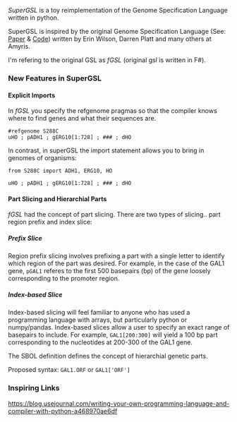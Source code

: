 *SuperGSL* is a toy reimplementation of the Genome Specification Language written in python.

SuperGSL is inspired by the original Genome Specification Language (See: [Paper](https://pubs.acs.org/doi/abs/10.1021/acssynbio.5b00194) & [Code](https://github.com/Amyris/GslCore)) written by Erin Wilson, Darren Platt and many others at Amyris. 

I'm refering to the original GSL as *fGSL* (original gsl is written in F#).

### New Features in SuperGSL

#### Explicit Imports

In *fGSL* you specify the refgenome pragmas so that the compiler knows where to find genes and what their sequences are.

```
#refgenome S288C
uHO ; pADH1 ; gERG10[1:728] ; ### ; dHO
```
In contrast, in superGSL the import statement allows you to bring in genomes of organisms:

```
from S288C import ADH1, ERG10, HO

uHO ; pADH1 ; gERG10[1:728] ; ### ; dHO
```


#### Part Slicing and Hierarchial Parts

*fGSL* had the concept of part slicing. There are two types of slicing.. part region prefix and index slice: 

##### Prefix Slice
Region prefix slicing involves prefixing a part with a single letter to identify which region of the part was desired. For example, in the case of the GAL1 gene, `pGAL1` referes to the first 500 basepairs (bp) of the gene loosely corresponding to the promoter region.

##### Index-based Slice
Index-based slicing will feel familiar to anyone who has used a programming language with arrays, but particularly python or numpy/pandas. Index-based slices allow a user to specify an exact range of basepairs to include. For example, `GAL1[200:300]` will yield a 100 bp part corresponding to the nucleotides at 200-300 of the GAL1 gene.

The SBOL definition defines the concept of hierarchial genetic parts.

<find image>
  
Proposed syntax: `GAL1.ORF` or `GAL1['ORF']`
  



### Inspiring Links

https://blog.usejournal.com/writing-your-own-programming-language-and-compiler-with-python-a468970ae6df
